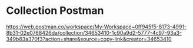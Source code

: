 # Collection Postman
https://web.postman.co/workspace/My-Workspace~0ff945f5-8173-4991-8b31-02e0768426da/collection/34653410-1c90a9d2-5777-4c97-93a3-349b83a370f3?action=share&source=copy-link&creator=34653410